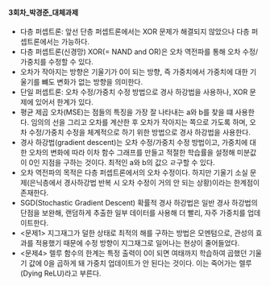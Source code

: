 #### 3회차_박경준_대체과제

- 다층 퍼셉트론: 앞선 단층 퍼셉트론에서는 XOR 문제가 해결되지 않았으나 다층 퍼셉트론에서는 가능하다.
- 다층 퍼셉트론(신경망) XOR(= NAND and OR)은 오차 역전파를 통해 오차 수정/가중치를 수정할 수 있다.
- 오차가 작아지는 방향은 기울기가 0이 되는 방향, 즉 가중치에서 가중치에 대한 기울기를 뺴도 변화가 없는 방향을 의미한다.
- 단일 퍼셉트론: 오차 수정/가중치 수정 방법으로 경사 하강법을 사용하나, XOR 문제에 있어서 한계가 있다.
- 평균 제곱 오차(MSE)는 점들의 특징을 가장 잘 나타내는 a와 b를 찾을 떄 사용한다. 임의의 선을 그리고 오차를 계산한 후 오차가 작아지는 쪽으로 가도록 하며, 오차 수정/가중치 수정을 체계적으로 하기 위한 방법으로 경사 하강법을 사용한다.
- 경사 하강법(gradient descent)는 오차 수정/가중치 수정 방법이고, 가중치에 대한 오차의 변화에 따라 이차 함수 그래프를 만들고 적절한 학습률을 설정해 미분값이 0인 지점을 구하는 것이다. 최적인 a와 b의 값으 ㄹ구할 수 있다.
- 오차 역전파의 목적은 다층 퍼셉트론에서의 오차 수정이다. 하지만 기울기 소실 문제(은닉층에서 경사하강법 반복 시 오차 수정이 거의 안 되는 상황)이라는 한계점이 존재한다.
- SGD(Stochastic Gradient Descent) 확률적 경사 하강법은 일반 경사 하강법의 단점을 보완해, 랜덤하게 추출한 일부 데이터를 사용해 더 빨리, 자주 가중치를 업데이트한다.
- <문제1> 지그재그가 덜한 상태로 최적의 해를 구하는 방법은 모멘텀으로, 관성의 효과를 적용했기 때문에 수정 방향이 지그재그로 일어나는 현상이 줄어들었다.
- <문제4> 렐루 함수의 한계는 특정 출력이 0이 되면 여태까지 학습하여 곱했던 기울기 값에 0을 곱하게 돼 가중치 업데이트가 안 된다는 것이다. 이는 죽어가는 렐루(Dying ReLU)라고 부른다.
